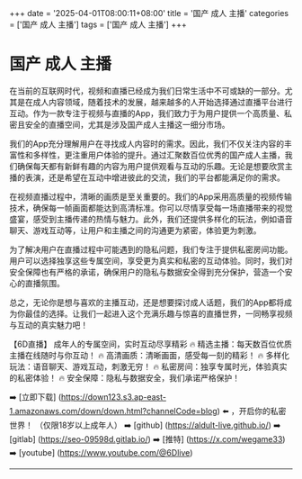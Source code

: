+++
date = '2025-04-01T08:00:11+08:00'
title = '国产 成人 主播'
categories = ['国产 成人 主播']
tags = ['国产 成人 主播']
+++

# 国产 成人 主播

在当前的互联网时代，视频和直播已经成为我们日常生活中不可或缺的一部分。尤其是在成人内容领域，随着技术的发展，越来越多的人开始选择通过直播平台进行互动。作为一款专注于视频与直播的App，我们致力于为用户提供一个高质量、私密且安全的直播空间，尤其是涉及国产成人主播这一细分市场。

我们的App充分理解用户在寻找成人内容时的需求。因此，我们不仅关注内容的丰富性和多样性，更注重用户体验的提升。通过汇聚数百位优秀的国产成人主播，我们确保每天都有新鲜有趣的内容为用户提供观看与互动的乐趣。无论是想要欣赏主播的表演，还是希望在互动中增进彼此的交流，我们的平台都能满足你的需求。

在视频直播过程中，清晰的画质是至关重要的。我们的App采用高质量的视频传输技术，确保每一帧画面都能达到高清标准。你可以尽情享受每一场直播带来的视觉盛宴，感受到主播传递的热情与魅力。此外，我们还提供多样化的玩法，例如语音聊天、游戏互动等，让用户和主播之间的沟通更为紧密，体验更为刺激。

为了解决用户在直播过程中可能遇到的隐私问题，我们专注于提供私密房间功能。用户可以选择独享这些专属空间，享受更为真实和私密的互动体验。同时，我们对安全保障也有严格的承诺，确保用户的隐私与数据安全得到充分保护，营造一个安心的直播氛围。

总之，无论你是想与喜欢的主播互动，还是想要探讨成人话题，我们的App都将成为你最佳的选择。让我们一起进入这个充满乐趣与惊喜的直播世界，一同畅享视频与互动的真实魅力吧！

【6D直播】
成年人的专属空间，实时互动尽享精彩
🔥 精选主播：每天数百位优质主播在线随时与你互动！
🔥 高清画质：清晰画面，感受每一刻的精彩！
🔥 多样化玩法：语音聊天、游戏互动，刺激无穷！
🔥 私密房间：独享专属时光，体验真实的私密体验！
🔥 安全保障：隐私与数据安全，我们承诺严格保护！

➡️ [立即下载] (https://down123.s3.ap-east-1.amazonaws.com/down/down.html?channelCode=blog) ⬅️ ，开启你的私密世界！
（仅限18岁以上成年人）
➡️ [github] (https://aldult-live.github.io/)
➡️ [gitlab] (https://seo-09598d.gitlab.io/)
➡️ [推特] (https://x.com/wegame33)
➡️ [youtube] (https://www.youtube.com/@6Dlive)

---
